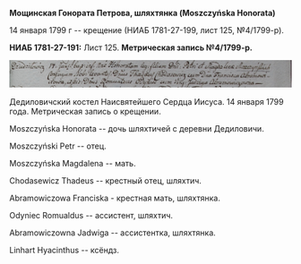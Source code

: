 **Мощинская Гонората Петрова, шляхтянка (Moszczyńska Honorata)**

14 января 1799 г -- крещение (НИАБ 1781-27-199, лист 125, №4/1799-р).

**НИАБ 1781-27-191:** Лист 125. **Метрическая запись №4/1799-р.**

![](./media/2a5eef37037fbd06a5e03eed57c9d28266f0eb22.png)

Дедиловичский костел Наисвятейшего Сердца Иисуса. 14 января 1799 года.
Метрическая запись о крещении.

Moszczyńska Honorata -- дочь шляхтичей с деревни Дедиловичи.

Moszczyński Petr -- отец.

Moszczyńska Magdalena -- мать.

Chodasewicz Thadeus -- крестный отец, шляхтич.

Abramowiczowa Franciska - крестная мать, шляхтянка.

Odyniec Romualdus -- ассистент, шляхтич.

Abramowiczowna Jadwiga -- ассистентка, шляхтянка.

Linhart Hyacinthus -- ксёндз.
